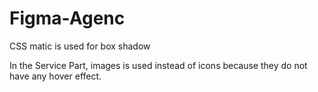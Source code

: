 # Figma-Agenc
CSS matic is used for box shadow


In the Service Part, images is used instead of icons because they do not have any hover effect.
